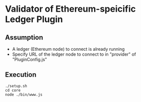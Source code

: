 <!--
 Copyright 2019-2020 Fujitsu Laboratories Ltd.
 SPDX-License-Identifier: Apache-2.0
 
 README.md
-->
# Validator of Ethereum-speicific Ledger Plugin 

## Assumption
- A ledger (Ethereum node) to connect is already running
- Specify URL of the ledger node to connect to in "provider" of "PluginConfig.js"

## Execution
```
./setup.sh
cd core
node ./bin/www.js 
```